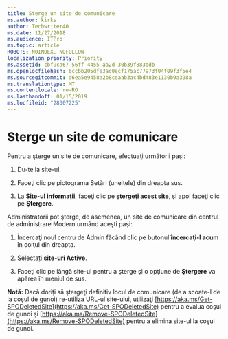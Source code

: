 ```yaml
---
title: Sterge un site de comunicare
ms.author: kirks
author: Techwriter40
ms.date: 11/27/2018
ms.audience: ITPro
ms.topic: article
ROBOTS: NOINDEX, NOFOLLOW
localization_priority: Priority
ms.assetid: cbf9ca67-56ff-4455-aa2d-30b39f883ddb
ms.openlocfilehash: 6ccbb205dfe3ac0ecf175ac77973f04f09f3f5e4
ms.sourcegitcommit: d6ea5e9458a2b8ceaab3ac4bd483e1130b9a398a
ms.translationtype: MT
ms.contentlocale: ro-RO
ms.lasthandoff: 01/15/2019
ms.locfileid: "28307225"
---
```

# <a name="delete-a-communication-site"></a>Sterge un site de comunicare

Pentru a şterge un site de comunicare, efectuaţi următorii paşi: 
  
1. Du-te la site-ul. 
  
2. Faceţi clic pe pictograma Setări (uneltele) din dreapta sus. 
  
3. La **Site-ul informaţii**, faceţi clic pe **ştergeţi acest site**, şi apoi faceţi clic pe **Ştergere**. 
  
Administratorii pot şterge, de asemenea, un site de comunicare din centrul de administrare Modern urmând aceşti paşi: 
  
1. Încercaţi noul centru de Admin făcând clic pe butonul **încercaţi-l acum** în colţul din dreapta. 
  
2. Selectați **site-uri Active**. 
  
3. Faceţi clic pe lângă site-ul pentru a şterge şi o opţiune de **Ştergere** va apărea în meniul de sus. 
  
 **Notă:** Dacă doriţi să ştergeţi definitiv locul de comunicare (de a scoate-l de la coşul de gunoi) re-utiliza URL-ul site-ului, utilizaţi [https://aka.ms/Get-SPODeletedSite](https://aka.ms/Get-SPODeletedSite) pentru a evalua coşul de gunoi şi [https://aka.ms/Remove-SPODeletedSite](https://aka.ms/Remove-SPODeletedSite) pentru a elimina site-ul la coşul de gunoi. 
  

